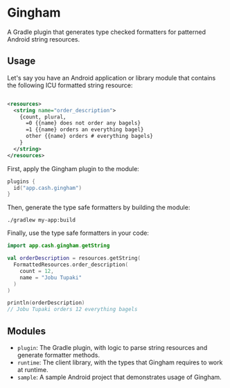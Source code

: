 Gingham
=======

A Gradle plugin that generates type checked formatters for patterned Android string resources.

Usage
-----

Let's say you have an Android application or library module that contains the following ICU
formatted string resource:

```xml

<resources>
  <string name="order_description">
    {count, plural,
      =0 {{name} does not order any bagels}
      =1 {{name} orders an everything bagel}
      other {{name} orders # everything bagels}
    }
  </string>
</resources>
```

First, apply the Gingham plugin to the module:

```kotlin
plugins {
  id("app.cash.gingham")
}
```

Then, generate the type safe formatters by building the module:

```shell
./gradlew my-app:build
```

Finally, use the type safe formatters in your code:

```kotlin
import app.cash.gingham.getString

val orderDescription = resources.getString(
  FormattedResources.order_description(
    count = 12,
    name = "Jobu Tupaki"
  )
)

println(orderDescription)
// Jobu Tupaki orders 12 everything bagels
```

Modules
-------

* `plugin`: The Gradle plugin, with logic to parse string resources and generate formatter methods.
* `runtime`: The client library, with the types that Gingham requires to work at runtime.
* `sample`: A sample Android project that demonstrates usage of Gingham.
